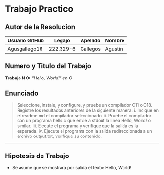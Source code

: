 # Trabajo Practico

## Autor de la Resolucion

| Usuario GitHub | Legajo   | Apellido | Nombre  |
|----------------|----------|----------|---------|
| Agusgallego16  | 222.329-6| Gallegos | Agustin |


## Numero y Titulo del Trabajo
**Trabajo N 0:** _"Hello, World!” en C_

## Enunciado
> Seleccione, instale, y configure, y pruebe un compilador C11 o C18. Registre los resultados anteriores de la siguiente manera: 
i. Indique en el readme.md el compilador seleccionado.
ii. Pruebe el compilador con un programa hello.c que envie a stdout la linea Hello, World! o similar.
iii. Ejecute el programa y verifique que la salida es la esperada.
iv. Ejecute el programa con la salida redireccionada a un archivo output.txt; verifique su contenido.

---

## Hipotesis de Trabajo
- Se asume que se mostrara por salida el texto: Hello, World!